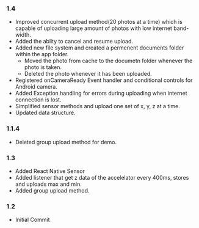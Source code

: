 ### 1.4

- Improved concurrent upload method(20 photos at a time) which is capable of uploading large amount of photos with low internet band-width.
- Added the ablity to cancel and resume upload.
- Added new file system and created a permenent documents folder within the app folder.
  - Moved the photo from cache to the documetn folder whenever the photo is taken.
  - Deleted the photo whenever it has been uploaded.
- Registered onCameraReady Event handler and conditional controls for Android camera.
- Added Exception handling for errors during uploading when internet connection is lost.
- Simplified sensor methods and upload one set of x, y, z at a time.
- Updated data structure.

### 1.1.4

- Deleted group upload method for demo.

### 1.3

- Added React Native Sensor
- Added listener that get z data of the accelelator every 400ms, stores and uploads max and min.
- Added group upload method.

### 1.2

- Initial Commit
